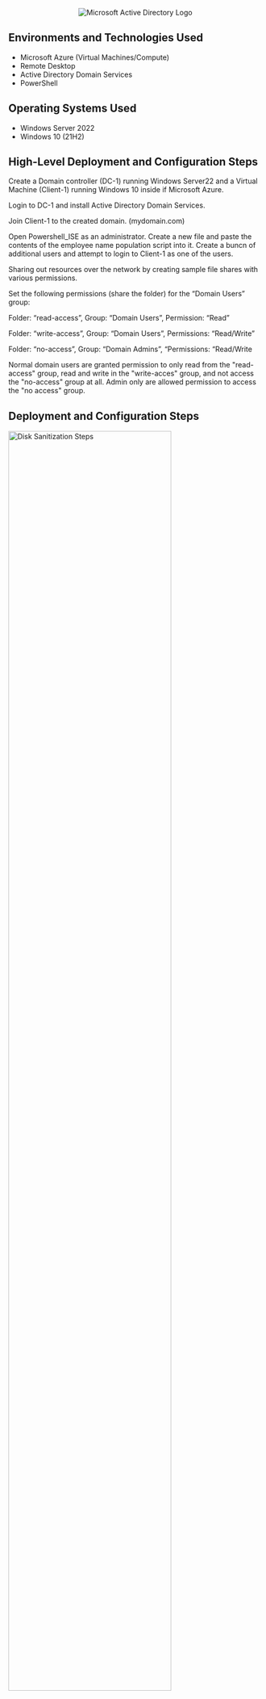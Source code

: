<p align="center">
<img src="https://i.imgur.com/pU5A58S.png" alt="Microsoft Active Directory Logo"/>
</p>



<h2>Environments and Technologies Used</h2>

- Microsoft Azure (Virtual Machines/Compute)
- Remote Desktop
- Active Directory Domain Services
- PowerShell

<h2>Operating Systems Used </h2>

- Windows Server 2022
- Windows 10 (21H2)

<h2>High-Level Deployment and Configuration Steps</h2>

 Create a Domain controller (DC-1) running Windows Server22 and a Virtual Machine (Client-1) running Windows 10 inside if Microsoft Azure.
 
 Login to DC-1 and install Active Directory Domain Services.

 Join Client-1 to the created domain. (mydomain.com)

 Open Powershell_ISE as an administrator. Create a new file and paste the contents of the employee name population script into it. Create a buncn of additional users   and attempt to login to Client-1 as one of the users.
 
 Sharing out resources over the network by creating sample file shares with various permissions.

Set the following permissions (share the folder) for the “Domain Users” group:

Folder: “read-access”, Group: “Domain Users”, Permission: “Read”

Folder: “write-access”, Group: “Domain Users”, Permissions: “Read/Write”

Folder: “no-access”, Group: “Domain Admins”, “Permissions: “Read/Write

Normal domain users are granted permission to only read from the "read-access" group, read and write in the "write-acces" group, and not access the "no-access" group at all. Admin only are allowed permission to access the "no access" group.

<h2>Deployment and Configuration Steps</h2>

<p>
<img src="https://i.imgur.com/HBDt4Md.png" height="80%" width="80%" alt="Disk Sanitization Steps"/>
</p>
<p>
Created a domain controller named DC-1 and a virtual Machine named Client-1 inside of a Micrsoft Azure resource group.
</p>
<br />

<p>
<img src="https://i.imgur.com/yN3fIDd.png" height="80%" width="80%" alt="Disk Sanitization Steps"/>
</p>
<p>
 Install Active Directory Domain Services on Domain Controller DC-1.
</p>
<br />

<p>
<img src="https://i.imgur.com/rhP1rSn.png" height="80%" width="80%" alt="Disk Sanitization Steps"/>
</p>
<p>
Join Client-1 to the created domain name for the domain controller DC-1. (mydomain.com)
</p>
<br />

 
<p>
<img src="https://i.imgur.com/tNFMxRP.png" height="80%" width="80%" alt="Disk Sanitization Steps"/>
</p>
<p>
Open Powershell_ISE as an administrator.
</p>
<br />

<p>
<img src="https://i.imgur.com/4SHVgrG.png" height="80%" width="80%" alt="Disk Sanitization Steps"/>
</p>
<p>
Create a new file and paste the contents of the employee name population script into it. Create a buncn of additional users. 
</p>
<br />

<p>
<img src="https://i.imgur.com/rb4ieTw.png" height="80%" width="80%" alt="Disk Sanitization Steps"/>
</p>
<p>

</p>
<br />

<p>
<img src="https://i.imgur.com/EQXNfOj.png" height="80%" width="80%" alt="Disk Sanitization Steps"/>
</p>
<p>
 Attempt to login to Client-1 as one of the users. In this case, the user name chosen from the random list generated in Powershell_ISE in the previous section was Falojo.Kugori.
</p>
<br />

<p>
<img src="https://i.imgur.com/HRc9yfM.png" height="80%" width="80%" alt="Disk Sanitization Steps"/>
</p>
<p>
 On DC-1 (domain controller), on the C:\ drive, create 3 folders: “read-access”, “write-access”, “no-access”,
 
</p>
<br />

<p>
<img src="https://i.imgur.com/yy6bmz8.png" height="80%" width="80%" alt="Disk Sanitization Steps"/>
</p>
<p>
 Set the following permissions (share the folder) for the “Domain Users” group: Folder:

“read-access”, Group: “Domain Users”, Permission: “Read”

Normal domain users are granted permission to only read from the "read-access" group.
 
</p>
<br />

<p>
<img src="https://i.imgur.com/EQXNfOj.png" height="80%" width="80%" alt="Disk Sanitization Steps"/>
</p>
<p>
 Attempt to login to Client-1 as one of the users. In this case, the user name chosen from the random list generated in Powershell_ISE in the previous section was Falojo.Kugori.
</p>
<br />
